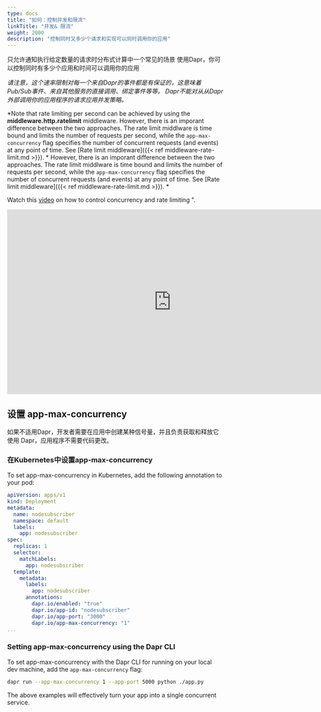 ```yaml
---
type: docs
title: "如何：控制并发和限流"
linkTitle: "并发& 限流"
weight: 2000
description: "控制同时又多少个请求和实现可以同时调用你的应用"
---
```


只允许通知执行给定数量的请求时分布式计算中一个常见的场景 使用Dapr，你可以控制同时有多少个应用和时间可以调用你的应用

*请注意，这个速率限制对每一个来自Dapr的事件都是有保证的，这意味着Pub/Sub事件、来自其他服务的直接调用、绑定事件等等。 Dapr不能对从从Dapr外部调用你的应用程序的请求应用并发策略。*

*Note that rate limiting per second can be achieved by using the **middleware.http.ratelimit** middleware. However, there is an imporant difference between the two approaches. The rate limit middlware is time bound and limits the number of requests per second, while the `app-max-concurrency` flag specifies the number of concurrent requests (and events) at any point of time. See [Rate limit middleware]({{< ref middleware-rate-limit.md >}}). * However, there is an imporant difference between the two approaches. The rate limit middlware is time bound and limits the number of requests per second, while the `app-max-concurrency` flag specifies the number of concurrent requests (and events) at any point of time. See [Rate limit middleware]({{< ref middleware-rate-limit.md >}}). *

Watch this [video](https://youtu.be/yRI5g6o_jp8?t=1710) on how to control concurrency and rate limiting ".
<iframe width="764" height="430" src="https://www.youtube.com/embed/yRI5g6o_jp8?t=1710" frameborder="0" allow="accelerometer; autoplay; clipboard-write; encrypted-media; gyroscope; picture-in-picture" allowfullscreen></iframe>

## 设置 app-max-concurrency

如果不适用Dapr，开发者需要在应用中创建某种信号量，并且负责获取和释放它 使用 Dapr，应用程序不需要代码更改。

### 在Kubernetes中设置app-max-concurrency

To set app-max-concurrency in Kubernetes, add the following annotation to your pod:

```yaml
apiVersion: apps/v1
kind: Deployment
metadata:
  name: nodesubscriber
  namespace: default
  labels:
    app: nodesubscriber
spec:
  replicas: 1
  selector:
    matchLabels:
      app: nodesubscriber
  template:
    metadata:
      labels:
        app: nodesubscriber
      annotations:
        dapr.io/enabled: "true"
        dapr.io/app-id: "nodesubscriber"
        dapr.io/app-port: "3000"
        dapr.io/app-max-concurrency: "1"
...
```

### Setting app-max-concurrency using the Dapr CLI

To set app-max-concurrency with the Dapr CLI for running on your local dev machine, add the `app-max-concurrency` flag:

```bash
dapr run --app-max-concurrency 1 --app-port 5000 python ./app.py
```

The above examples will effectively turn your app into a single concurrent service.
